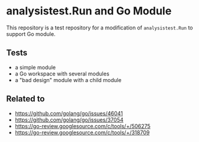 # analysistest.Run and Go Module

This repository is a test repository for a modification of `analysistest.Run` to support Go module.

## Tests

- a simple module
- a Go workspace with several modules
- a "bad design" module with a child module

## Related to

- https://github.com/golang/go/issues/46041
- https://github.com/golang/go/issues/37054
- https://go-review.googlesource.com/c/tools/+/506275
- https://go-review.googlesource.com/c/tools/+/318709
